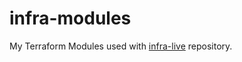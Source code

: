 # infra-modules
My Terraform Modules used with [infra-live](https://github.com/leoddias/infra-modules) repository.
